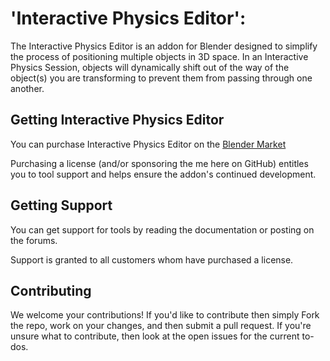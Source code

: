 # 'Interactive Physics Editor':

The Interactive Physics Editor is an addon for Blender designed to simplify the process of positioning multiple objects in 3D space. In an Interactive Physics Session, objects will dynamically shift out of the way of the object(s) you are transforming to prevent them from passing through one another.

## Getting Interactive Physics Editor

You can purchase Interactive Physics Editor on the [Blender Market](https://www.blendermarket.com/products/interactive-physics-editor)

Purchasing a license (and/or sponsoring the me here on GitHub) entitles you to tool support and helps ensure the addon's continued development.

## Getting Support

You can get support for tools by reading the documentation or posting on the forums.

Support is granted to all customers whom have purchased a license.

## Contributing

We welcome your contributions! If you'd like to contribute then simply Fork the repo, work on your changes, and then submit a pull request. If you're unsure what to contribute, then look at the open issues for the current to-dos.
